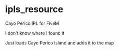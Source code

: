 # ipls_resource
Cayo Perico IPL for FiveM

I don't know where I found it

Just loads Cayo Perico Island and adds it to the map
